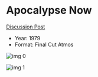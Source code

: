 # Apocalypse Now

[Discussion Post](https://www.avsforum.com/threads/bass-eq-for-filtered-movies.2995212/post-58470962)

* Year: 1979
* Format: Final Cut Atmos

![img 0](https://i.imgur.com/gHnu7a8.jpg)

![img 1](https://i.imgur.com/PmrUa6H.png)

